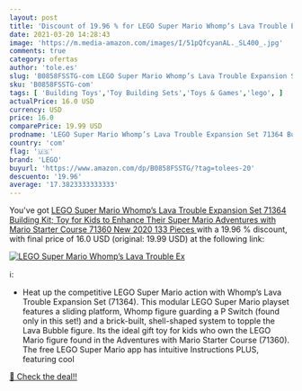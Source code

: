 ```yaml
---
layout: post
title: 'Discount of 19.96 % for LEGO Super Mario Whomp’s Lava Trouble Ex'
date: 2021-03-20 14:28:43
image: 'https://m.media-amazon.com/images/I/51pQfcyanAL._SL400_.jpg'
comments: true
category: ofertas
author: 'tole.es'
slug: 'B0858FSSTG-com LEGO Super Mario Whomp’s Lava Trouble Expansion Set 71364...'
sku: 'B0858FSSTG-com'
tags: [ 'Building Toys','Toy Building Sets','Toys & Games','lego', ]
actualPrice: 16.0 USD
currency: USD
price: 16.0
comparePrice: 19.99 USD
prodname: 'LEGO Super Mario Whomp’s Lava Trouble Expansion Set 71364 Building Kit; Toy for Kids to Enhance Their Super Mario Adventures with Mario Starter Course  71360   New 2020  133 Pieces '
country: 'com'
flag: '🇺🇸'
brand: 'LEGO'
buyurl: 'https://www.amazon.com/dp/B0858FSSTG/?tag=tolees-20'
descuento: '19.96'
average: '17.3823333333333'
---
```


You've got [LEGO Super Mario Whomp’s Lava Trouble Expansion Set 71364 Building Kit; Toy for Kids to Enhance Their Super Mario Adventures with Mario Starter Course  71360   New 2020  133 Pieces ](https://www.amazon.com/dp/B0858FSSTG/?tag=tolees-20) with a  19.96 % discount, with final price of 16.0 USD (original: 19.99 USD) at the following link:

[![LEGO Super Mario Whomp’s Lava Trouble Ex](https://m.media-amazon.com/images/I/51pQfcyanAL._SL400_.jpg)](https://www.amazon.com/dp/B0858FSSTG/?tag=tolees-20)

ℹ️:

- Heat up the competitive LEGO Super Mario action with Whomp’s Lava Trouble Expansion Set (71364). This modular LEGO Super Mario playset features a sliding platform, Whomp figure guarding a P Switch (found only in this set!) and a brick-built, shell-shaped system to topple the Lava Bubble figure. Its the ideal gift toy for kids who own the LEGO Mario figure found in the Adventures with Mario Starter Course (71360). The free LEGO Super Mario app has intuitive Instructions PLUS, featuring cool

[🛒 Check the deal!!](https://www.amazon.com/dp/B0858FSSTG/?tag=tolees-20)
